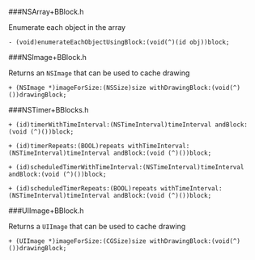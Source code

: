 ###NSArray+BBlock.h

Enumerate each object in the array

```
- (void)enumerateEachObjectUsingBlock:(void(^)(id obj))block;
```
###NSImage+BBlock.h

Returns an `NSImage` that can be used to cache drawing

```
+ (NSImage *)imageForSize:(NSSize)size withDrawingBlock:(void(^)())drawingBlock;
```
###NSTimer+BBlocks.h

```
+ (id)timerWithTimeInterval:(NSTimeInterval)timeInterval andBlock:(void (^)())block;
```
```
+ (id)timerRepeats:(BOOL)repeats withTimeInterval:(NSTimeInterval)timeInterval andBlock:(void (^)())block;
```
```
+ (id)scheduledTimerWithTimeInterval:(NSTimeInterval)timeInterval andBlock:(void (^)())block;
```
```
+ (id)scheduledTimerRepeats:(BOOL)repeats withTimeInterval:(NSTimeInterval)timeInterval andBlock:(void (^)())block;
```
###UIImage+BBlock.h

Returns a `UIImage` that can be used to cache drawing

```
+ (UIImage *)imageForSize:(CGSize)size withDrawingBlock:(void(^)())drawingBlock;
```
